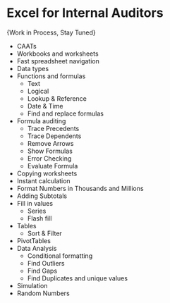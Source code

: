 # Excel for Internal Auditors
{Work in Process, Stay Tuned}

* CAATs
* Workbooks and worksheets
* Fast spreadsheet navigation
* Data types
* Functions and formulas
  * Text
  * Logical
  * Lookup & Reference
  * Date & Time
  * Find and replace formulas
* Formula auditing
  *  Trace Precedents
  *  Trace Dependents
  *  Remove Arrows
  *  Show Formulas
  *  Error Checking
  *  Evaluate Formula
* Copying worksheets
* Instant calculation
* Format Numbers in Thousands and Millions
* Adding Subtotals
* Fill in values
  * Series
  * Flash fill
* Tables
  * Sort & Filter
* PivotTables
* Data Analysis
  * Conditional formatting
  * Find Outliers
  * Find Gaps
  * Find Duplicates and unique values
* Simulation
 * Random Numbers 
